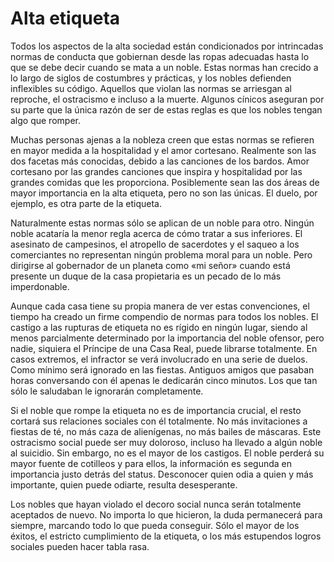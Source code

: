 # Alta etiqueta

Todos los aspectos de la alta sociedad están condicionados por intrincadas normas de conducta que gobiernan desde las ropas adecuadas hasta lo que se debe decir cuando se mata a un noble. Estas normas han crecido a lo largo de siglos de costumbres y prácticas, y los nobles defienden inflexibles su código. Aquellos que violan las normas se arriesgan al reproche, el ostracismo e incluso a la muerte. Algunos cínicos aseguran por su parte que la única razón de ser de estas reglas es que los nobles tengan algo que romper.

Muchas personas ajenas a la nobleza creen que estas normas se refieren en mayor medida a la hospitalidad y el amor cortesano. Realmente son las dos facetas más conocidas, debido a las canciones de los bardos. Amor cortesano por las grandes canciones que inspira y hospitalidad por las grandes comidas que les proporciona. Posiblemente sean las dos áreas de mayor importancia en la alta etiqueta, pero no son las únicas. El duelo, por ejemplo, es otra parte de la etiqueta.

Naturalmente estas normas sólo se aplican de un noble para otro. Ningún noble acataría la menor regla acerca de cómo tratar a sus inferiores. El asesinato de campesinos, el atropello de sacerdotes y el saqueo a los comerciantes no representan ningún problema moral para un noble. Pero dirigirse al gobernador de un planeta como «mi señor» cuando está presente un duque de la casa propietaria es un pecado de lo más imperdonable.

Aunque cada casa tiene su propia manera de ver estas convenciones, el tiempo ha creado un firme compendio de normas para todos los nobles. El castigo a las rupturas de etiqueta no es rígido en ningún lugar, siendo al menos parcialmente determinado por la importancia del noble ofensor, pero nadie, siquiera el Príncipe de una Casa Real, puede librarse totalmente. En casos extremos, el infractor se verá involucrado en una serie de duelos. Como mínimo será ignorado en las fiestas. Antiguos amigos que pasaban horas conversando con él apenas le dedicarán cinco minutos. Los que tan sólo le saludaban le ignorarán completamente.

Si el noble que rompe la etiqueta no es de importancia crucial, el resto cortará sus relaciones sociales con él totalmente. No más invitaciones a fiestas de té, no más caza de alienígenas, no más bailes de máscaras. Este ostracismo social puede ser muy doloroso, incluso ha llevado a algún noble al suicidio. Sin embargo, no es el mayor de los castigos. El noble perderá su mayor fuente de cotilleos y para ellos, la información es segunda en importancia justo detrás del status. Desconocer quien odia a quien y más importante, quien puede odiarte, resulta desesperante.

Los nobles que hayan violado el decoro social nunca serán totalmente aceptados de nuevo. No importa lo que hicieron, la duda permanecerá para siempre, marcando todo lo que pueda conseguir. Sólo el mayor de los éxitos, el estricto cumplimiento de la etiqueta, o los más estupendos logros sociales pueden hacer tabla rasa.
